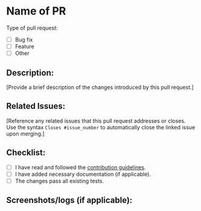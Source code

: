 # **Name of PR**

Type of pull request:
- [ ] Bug fix
- [ ] Feature
- [ ] Other

## Description:

[Provide a brief description of the changes introduced by this pull request.]

## Related Issues:

[Reference any related issues that this pull request addresses or closes. Use the syntax `Closes #issue_number` to automatically close the linked issue upon merging.]

## Checklist:

- [ ] I have read and followed the [contribution guidelines](/CONTRIBUTING.md).
- [ ] I have added necessary documentation (if applicable).
- [ ] The changes pass all existing tests.

## Screenshots/logs (if applicable):
